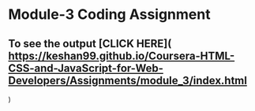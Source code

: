 # Module-3 Coding Assignment

## To see the output [CLICK HERE]( https://keshan99.github.io/Coursera-HTML-CSS-and-JavaScript-for-Web-Developers/Assignments/module_3/index.html
)
